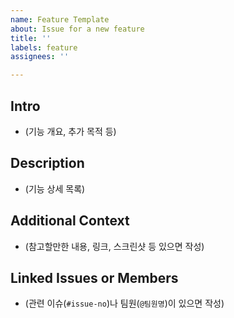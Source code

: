 ```yaml
---
name: Feature Template
about: Issue for a new feature
title: ''
labels: feature
assignees: ''

---
```


## Intro

- (기능 개요, 추가 목적 등)

## Description

- (기능 상세 목록)

## Additional Context

- (참고할만한 내용, 링크, 스크린샷 등 있으면 작성)

## Linked Issues or Members

- (관련 이슈(`#issue-no`)나 팀원(`@팀원명`)이 있으면 작성)
